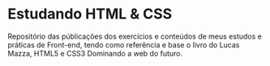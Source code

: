 # Estudando HTML & CSS
Repositório das públicações dos exercícios e conteúdos de meus estudos e práticas de Front-end, tendo como referência e base o livro do Lucas Mazza, HTML5 e CSS3 Dominando a web do futuro.
